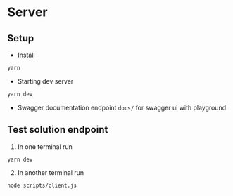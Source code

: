 # Server

## Setup

- Install

```sh
yarn
```

- Starting dev server

```sh
yarn dev
```

- Swagger documentation endpoint `docs/` for swagger ui with playground

## Test solution endpoint

1. In one terminal run

```sh
yarn dev
```

2. In another terminal run

```sh
node scripts/client.js
```
